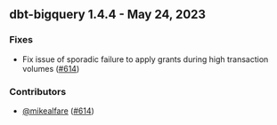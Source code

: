 ## dbt-bigquery 1.4.4 - May 24, 2023

### Fixes

-  Fix issue of sporadic failure to apply grants during high transaction volumes ([#614](https://github.com/dbt-labs/dbt-bigquery/issues/614))

### Contributors
- [@mikealfare](https://github.com/mikealfare) ([#614](https://github.com/dbt-labs/dbt-bigquery/issues/614))
